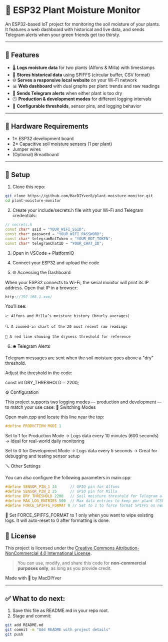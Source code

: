 # 🌱 ESP32 Plant Moisture Monitor

An ESP32-based IoT project for monitoring the soil moisture of your plants. It features a web dashboard with historical and live data, and sends Telegram alerts when your green friends get too thirsty.

---

## 🔧 Features

- 🌡️ **Logs moisture data** for two plants (Alfons & Milla) with timestamps  
- 💾 **Stores historical data** using SPIFFS (circular buffer, CSV format)  
- 🌐 **Serves a responsive local website** on your Wi-Fi network  
- 📊 **Web dashboard** with dual graphs per plant: trends and raw readings  
- 💬 **Sends Telegram alerts** when either plant is too dry  
- 🕒 **Production & development modes** for different logging intervals  
- 🔧 **Configurable thresholds**, sensor pins, and logging behavior  

---

## 🧪 Hardware Requirements

- 1× ESP32 development board  
- 2× Capacitive soil moisture sensors (1 per plant)  
- Jumper wires  
- (Optional) Breadboard  

---

## 🧠 Setup

1. Clone this repo:

```bash
git clone https://github.com/MacDIYver8/plant-moisture-monitor.git
cd plant-moisture-monitor
```
2. Create your include/secrets.h file with your Wi-Fi and Telegram credentials:

```cpp
// secrets.h
const char* ssid = "YOUR_WIFI_SSID";
const char* password = "YOUR_WIFI_PASSWORD";
const char* telegramBotToken = "YOUR_BOT_TOKEN";
const char* telegramChatID = "YOUR_CHAT_ID";
```
3. Open in VSCode + PlatformIO

4. Connect your ESP32 and upload the code

5. 🌐 Accessing the Dashboard

When your ESP32 connects to Wi-Fi, the serial monitor will print its IP address.
Open that IP in a browser:

```cpp
http://192.168.1.xxx/
```

You’ll see:

    📈 Alfons and Milla’s moisture history (hourly averages)

    🔍 A zoomed-in chart of the 20 most recent raw readings

    🔴 A red line showing the dryness threshold for reference

6. 🛎️ Telegram Alerts

Telegram messages are sent when the soil moisture goes above a "dry" threshold.

Adjust the threshold in the code:

const int DRY_THRESHOLD = 2200;

⚙️ Configuration

This project supports two logging modes — production and development — to match your use case:
🔄 Switching Modes

Open main.cpp and locate this line near the top:

```cpp
#define PRODUCTION_MODE 1
```
Set to 1 for Production Mode
→ Logs data every 10 minutes (600 seconds)
→ Ideal for real-world daily monitoring

Set to 0 for Development Mode
→ Logs data every 5 seconds
→ Great for debugging and testing sensor setup

🪛 Other Settings

You can also configure the following parameters in main.cpp:

```cpp
#define SENSOR_PIN_1 34      // GPIO pin for Alfons
#define SENSOR_PIN_2 35      // GPIO pin for Milla
#define DRY_THRESHOLD 2200   // Soil moisture threshold for Telegram alert
#define MAX_LOG_ENTRIES 500  // Max data entries to keep per plant (CSV)
#define FORCE_SPIFFS_FORMAT 0 // Set to 1 to force format SPIFFS on next boot
```

🧼 Set FORCE_SPIFFS_FORMAT to 1 only when you want to wipe existing logs. It will auto-reset to 0 after formatting is done.







## 📄 License

This project is licensed under the [Creative Commons Attribution-NonCommercial 4.0 International License](https://creativecommons.org/licenses/by-nc/4.0/).

> You can use, modify, and share this code for **non-commercial purposes only**, as long as you provide credit.









Made with 🌱 by MacDIYver

---

## ✅ What to do next:

1. Save this file as README.md in your repo root.
2. Stage and commit:

```bash
git add README.md
git commit -m "Add README with project details"
git push
